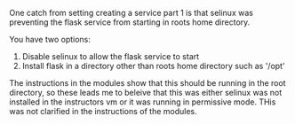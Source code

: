 One catch from setting creating a service part 1 is that selinux was preventing the flask service from starting in roots home directory. 

You have two options:

1. Disable selinux to allow the flask service to start
2. Install flask in a directory other than roots home directory such as '/opt'

The instructions in the modules show that this should be running in the root directory, so these leads me to beleive that this was either selinux was not installed in the instructors vm or it was running in permissive mode. THis was not clarified in the instructions of the modules.